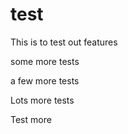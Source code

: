 # test
This is to test out features

some more tests

a few more tests


Lots more tests

Test more
